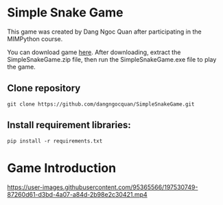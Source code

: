 # Simple Snake Game
This game was created by Dang Ngoc Quan after participating in the MIMPython course.

You can download game [here](https://drive.google.com/file/d/1mEbSQuIBeyk_tc6ggzzN9LWKi_LFyK83/view?usp=sharing). After downloading, extract the SimpleSnakeGame.zip file, then run the SimpleSnakeGame.exe file to play the game.

## Clone repository
```console
git clone https://github.com/dangngocquan/SimpleSnakeGame.git
```

## Install requirement libraries:
```console
pip install -r requirements.txt
```

# Game Introduction

https://user-images.githubusercontent.com/95365566/197530749-87260d61-d3bd-4a07-a84d-2b98e2c30421.mp4

